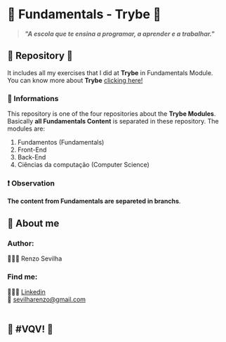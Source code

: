 # :baby: Fundamentals - Trybe :baby:
> *__"A escola que te ensina a programar, a aprender e a trabalhar."__*
## :art: Repository :art:
It includes all my exercises that I did at __Trybe__ in Fundamentals Module.
</br>
You can know more about __Trybe__ [clicking here!](https://www.betrybe.com/)
### 📝 Informations
This repository is one of the four repositories about the __Trybe Modules__.
</br>
Basically __all Fundamentals Content__ is separated in these repository. The modules are:
1. Fundamentos (Fundamentals)
1. Front-End
1. Back-End
1. Ciências da computação (Computer Science)
### ❗️ Observation
__The content from Fundamentals are separeted in branchs__.
</br>
## 🤵 About me
### Author:
🧙🏼‍♂️ Renzo Sevilha
### Find me:
👷🏼‍♂️ [Linkedin](https://www.linkedin.com/in/renzo-sevilha/)
</br>
:email: sevilharenzo@gmail.com
</br></br>
## :rocket: __#VQV!__ :rocket:

